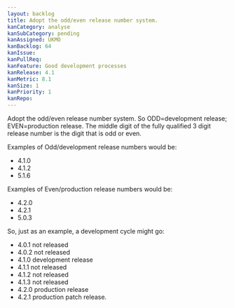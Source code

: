 ```yaml
---
layout: backlog
title: Adopt the odd/even release number system.
kanCategory: analyse
kanSubCategory: pending
kanAssigned: UKMO
kanBacklog: 64
kanIssue:
kanPullReq:
kanFeature: Good development processes
kanRelease: 4.1
kanMetric: 8.1
kanSize: 1
kanPriority: 1
kanRepo:
---
```

Adopt the odd/even release number system.  So ODD=development release; EVEN=production release.  The middle digit of the fully qualified 3 digit release number is the digit that is odd or even.

Examples of Odd/development release numbers would be:
- 4.1.0
- 4.1.2
- 5.1.6

Examples of Even/production release numbers would be:
- 4.2.0
- 4.2.1
- 5.0.3

So, just as an example, a development cycle might go:
- 4.0.1 not released
- 4.0.2 not released
- 4.1.0 development release
- 4.1.1 not released
- 4.1.2 not released
- 4.1.3 not released
- 4.2.0 production release
- 4.2.1 production patch release.


